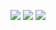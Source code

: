 ![](http://github-profile-summary-cards.vercel.app/api/cards/profile-details?username=OgurchickRick&theme=2077)
![](http://github-profile-summary-cards.vercel.app/api/cards/most-commit-language?username=OgurchickRick&theme=2077)
![](http://github-profile-summary-cards.vercel.app/api/cards/stats?username=OgurchickRick&theme=2077)
